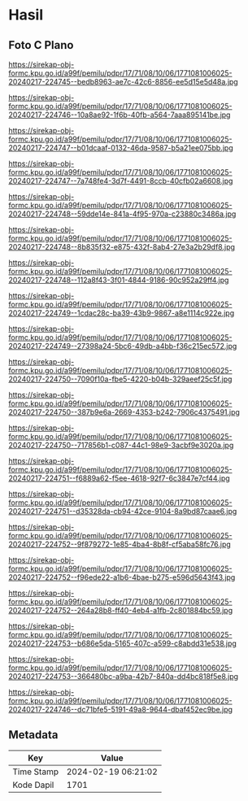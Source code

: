 # Hasil

## Foto C Plano

https://sirekap-obj-formc.kpu.go.id/a99f/pemilu/pdpr/17/71/08/10/06/1771081006025-20240217-224745--bedb8963-ae7c-42c6-8856-ee5d15e5d48a.jpg

https://sirekap-obj-formc.kpu.go.id/a99f/pemilu/pdpr/17/71/08/10/06/1771081006025-20240217-224746--10a8ae92-1f6b-40fb-a564-7aaa895141be.jpg

https://sirekap-obj-formc.kpu.go.id/a99f/pemilu/pdpr/17/71/08/10/06/1771081006025-20240217-224747--b01dcaaf-0132-46da-9587-b5a21ee075bb.jpg

https://sirekap-obj-formc.kpu.go.id/a99f/pemilu/pdpr/17/71/08/10/06/1771081006025-20240217-224747--7a748fe4-3d7f-4491-8ccb-40cfb02a6608.jpg

https://sirekap-obj-formc.kpu.go.id/a99f/pemilu/pdpr/17/71/08/10/06/1771081006025-20240217-224748--59dde14e-841a-4f95-970a-c23880c3486a.jpg

https://sirekap-obj-formc.kpu.go.id/a99f/pemilu/pdpr/17/71/08/10/06/1771081006025-20240217-224748--8b835f32-e875-432f-8ab4-27e3a2b29df8.jpg

https://sirekap-obj-formc.kpu.go.id/a99f/pemilu/pdpr/17/71/08/10/06/1771081006025-20240217-224748--112a8f43-3f01-4844-9186-90c952a29ff4.jpg

https://sirekap-obj-formc.kpu.go.id/a99f/pemilu/pdpr/17/71/08/10/06/1771081006025-20240217-224749--1cdac28c-ba39-43b9-9867-a8e1114c922e.jpg

https://sirekap-obj-formc.kpu.go.id/a99f/pemilu/pdpr/17/71/08/10/06/1771081006025-20240217-224749--27398a24-5bc6-49db-a4bb-f36c215ec572.jpg

https://sirekap-obj-formc.kpu.go.id/a99f/pemilu/pdpr/17/71/08/10/06/1771081006025-20240217-224750--7090f10a-fbe5-4220-b04b-329aeef25c5f.jpg

https://sirekap-obj-formc.kpu.go.id/a99f/pemilu/pdpr/17/71/08/10/06/1771081006025-20240217-224750--387b9e6a-2669-4353-b242-7906c4375491.jpg

https://sirekap-obj-formc.kpu.go.id/a99f/pemilu/pdpr/17/71/08/10/06/1771081006025-20240217-224750--717856b1-c087-44c1-98e9-3acbf9e3020a.jpg

https://sirekap-obj-formc.kpu.go.id/a99f/pemilu/pdpr/17/71/08/10/06/1771081006025-20240217-224751--f6889a62-f5ee-4618-92f7-6c3847e7cf44.jpg

https://sirekap-obj-formc.kpu.go.id/a99f/pemilu/pdpr/17/71/08/10/06/1771081006025-20240217-224751--d35328da-cb94-42ce-9104-8a9bd87caae6.jpg

https://sirekap-obj-formc.kpu.go.id/a99f/pemilu/pdpr/17/71/08/10/06/1771081006025-20240217-224752--9f879272-1e85-4ba4-8b8f-cf5aba58fc76.jpg

https://sirekap-obj-formc.kpu.go.id/a99f/pemilu/pdpr/17/71/08/10/06/1771081006025-20240217-224752--f96ede22-a1b6-4bae-b275-e596d5643f43.jpg

https://sirekap-obj-formc.kpu.go.id/a99f/pemilu/pdpr/17/71/08/10/06/1771081006025-20240217-224752--264a28b8-ff40-4eb4-a1fb-2c801884bc59.jpg

https://sirekap-obj-formc.kpu.go.id/a99f/pemilu/pdpr/17/71/08/10/06/1771081006025-20240217-224753--b686e5da-5165-407c-a599-c8abdd31e538.jpg

https://sirekap-obj-formc.kpu.go.id/a99f/pemilu/pdpr/17/71/08/10/06/1771081006025-20240217-224753--366480bc-a9ba-42b7-840a-dd4bc818f5e8.jpg

https://sirekap-obj-formc.kpu.go.id/a99f/pemilu/pdpr/17/71/08/10/06/1771081006025-20240217-224746--dc71bfe5-5191-49a8-9644-dbaf452ec9be.jpg


## Metadata

| Key        | Value               |
| ---------- | ------------------- |
| Time Stamp | 2024-02-19 06:21:02 |
| Kode Dapil | 1701                |



